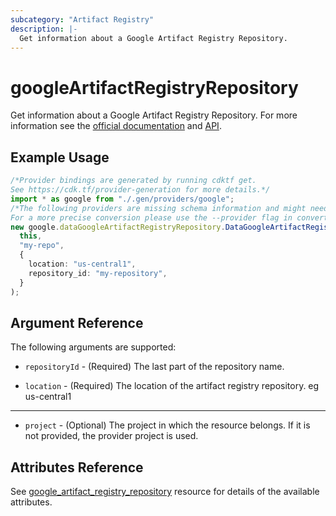```yaml
---
subcategory: "Artifact Registry"
description: |-
  Get information about a Google Artifact Registry Repository.
---
```


# googleArtifactRegistryRepository

Get information about a Google Artifact Registry Repository. For more information see
the [official documentation](https://cloud.google.com/artifact-registry/docs/)
and [API](https://cloud.google.com/artifact-registry/docs/apis).

## Example Usage

```typescript
/*Provider bindings are generated by running cdktf get.
See https://cdk.tf/provider-generation for more details.*/
import * as google from "./.gen/providers/google";
/*The following providers are missing schema information and might need manual adjustments to synthesize correctly: google.
For a more precise conversion please use the --provider flag in convert.*/
new google.dataGoogleArtifactRegistryRepository.DataGoogleArtifactRegistryRepository(
  this,
  "my-repo",
  {
    location: "us-central1",
    repository_id: "my-repository",
  }
);

```

## Argument Reference

The following arguments are supported:

*   `repositoryId` - (Required) The last part of the repository name.

*   `location` - (Required) The location of the artifact registry repository. eg us-central1

***

* `project` - (Optional) The project in which the resource belongs. If it
  is not provided, the provider project is used.

## Attributes Reference

See [google\_artifact\_registry\_repository](https://registry.terraform.io/providers/hashicorp/google/latest/docs/resources/artifact_registry_repository#argument-reference) resource for details of the available attributes.
